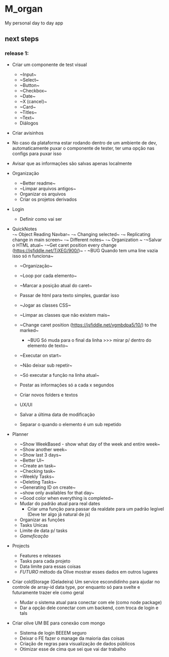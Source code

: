 # M_organ
My personal day to day app

## next steps

### release 1:
- Criar um componente de test visual
    - ~Input~
    - ~Select~
    - ~Button~
    - ~Checkbox~
    - ~Date~
    - ~X (cancel)~
    - ~Card~
    - ~Titles~
    - ~Text~
    - Diálogos

- Criar avisinhos

- No caso da plataforma estar rodando dentro de um ambiente de dev, automaticamente puxar o componente de tester, ter uma opção nas configs para puxar isso

- Avisar que as informações são salvas apenas localmente

- Organização
    - ~Better readme~
    - ~Limpar arquivos antigos~
    - Organizar os arquivos
    - Criar os projetos derivados

- Login
    - Definir como vai ser

- QuickNotes  
    -~ Object Reading Navbar~
    -~ Changing selected~
    -~ Replicating change in main screen~
    -~ Different notes~
    -~ Organization ~
    -~Salvar o HTML atual~
    -~Get caret position every change (https://jsfiddle.net/TjXEG/900/)~
        - ~BUG Quando tem uma line vazia isso só n funciona~
    - ~Organização~
    - ~Loop por cada elemento~
    - ~Marcar a posição atual do caret~
    - Passar de html para texto simples, guardar isso
    - ~Jogar as classes CSS~
    - ~Limpar as classes que não existem mais~
    - ~Change caret position (https://jsfiddle.net/vgmbdpa5/10/) to the marked~
        - ~BUG Só muda para o final da linha >>> mirar p/ dentro do elemento de texto~
    - ~Executar on start~
    - ~Não deixar sub repetir~
    - ~Só executar a função na linha atual~

    - Postar as informações só a cada x segundos
    - Criar novos folders e textos
    
    - UX/UI
    - Salvar a última data de modificação
    - Separar o quando o elemento é um sub repetido


- Planner
    - ~Show WeekBased - show what day of the week and entire week~
    - ~Show another week~
    - ~Show last 3 days~
    - ~Better UI~
    - ~Create an task~
    - ~Checking task~
    - ~Weekly Tasks~
    - ~Deleting Tasks~
    - ~Generating ID on create~
    - ~show only availables for that day~
    - ~Good color when everything is completed~
    - Mudar do padrão atual para real dates
        - Criar uma função para passar da realdate para um padrão legível (Deve ter algo já natural de js)
    - Organizar as funções
    - Tasks Unicas
    - Limite de data p/ tasks
    - *Gameficação*

- Projects
    - Features e releases
    - Tasks para cada projeto
    - Data limite para essas coisas
    - *FUTURO* método da Olive mostrar esses dados em outros lugares
    
- Criar coldStorage (Geladeira)
    Um service escondidinho para ajudar no controle de array-id data type, por enquanto só para svelte e futuramente trazer ele como geral
    - Mudar o sistema atual para conectar com ele (como node package)
    - Dar a opção dele conectar com um backend, com troca de login e tals

- Criar olive
    UM BE para conexão com mongo
    - Sistema de login BEEEM seguro
    - Deixar o FE fazer o manage da maioria das coisas
    - Criação de regras para visualização de dados públicos
    - Otimizar esse de cima que sei que vai dar trabalho